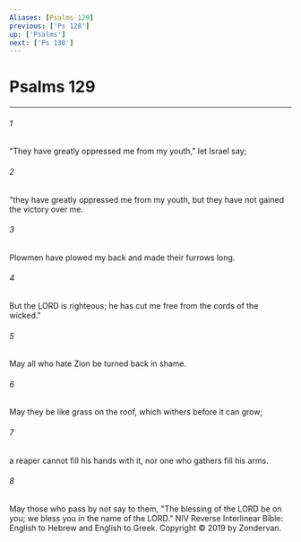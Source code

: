 ```yaml
---
Aliases: [Psalms 129]
previous: ['Ps 128']
up: ['Psalms']
next: ['Ps 130']
---
```

# Psalms 129

***


###### 1 
"They have greatly oppressed me from my youth," let Israel say; 

###### 2 
"they have greatly oppressed me from my youth, but they have not gained the victory over me. 

###### 3 
Plowmen have plowed my back and made their furrows long. 

###### 4 
But the LORD is righteous; he has cut me free from the cords of the wicked." 

###### 5 
May all who hate Zion be turned back in shame. 

###### 6 
May they be like grass on the roof, which withers before it can grow; 

###### 7 
a reaper cannot fill his hands with it, nor one who gathers fill his arms. 

###### 8 
May those who pass by not say to them, "The blessing of the LORD be on you; we bless you in the name of the LORD." NIV Reverse Interlinear Bible: English to Hebrew and English to Greek. Copyright © 2019 by Zondervan.
